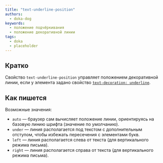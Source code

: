 ```yaml
---
title: "text-underline-position"
authors:
  - doka-dog
keywords:
  - положение подчёркивания
  - положение декоративной линии
tags:
  - doka
  - placeholder
---
```


## Кратко

Свойство `text-underline-position` управляет положением декоративной линии, если у элемента задано свойство [`text-decoration: underline`](/css/text-decoration).

## Как пишется

Возможные значения:

- `auto` — браузер сам вычисляет положение линии, ориентируясь на базовую линию шрифта (значение по умолчанию).
- `under` — линия располагается под текстом с дополнительным отступом, чтобы избежать пересечения с элементами букв.
- `left` — линия располагается слева от текста (для вертикального режима письма).
- `right` — линия располагается справа от текста (для вертикального режима письма).
